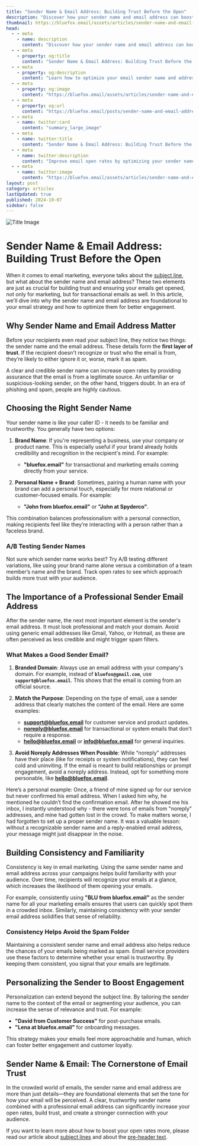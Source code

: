 ```yaml
---
title: "Sender Name & Email Address: Building Trust Before the Open"
description: "Discover how your sender name and email address can boost email engagement and build trust with your audience."
thumbnail: https://bluefox.email/assets/articles/sender-name-and-email-address-share.png
head:
  - - meta
    - name: description
      content: "Discover how your sender name and email address can boost email engagement and build trust with your audience."
  - - meta
    - property: og:title
      content: "Sender Name & Email Address: Building Trust Before the Open"
  - - meta
    - property: og:description
      content: "Learn how to optimize your email sender name and address for better open rates and engagement."
  - - meta
    - property: og:image
      content: "https://bluefox.email/assets/articles/sender-name-and-email-address-share.png"
  - - meta
    - property: og:url
      content: "https://bluefox.email/posts/sender-name-and-email-address-build-trust-before-the-open"
  - - meta
    - name: twitter:card
      content: "summary_large_image"
  - - meta
    - name: twitter:title
      content: "Sender Name & Email Address: Building Trust Before the Open"
  - - meta
    - name: twitter:description
      content: "Improve email open rates by optimizing your sender name and email address to foster trust and familiarity."
  - - meta
    - name: twitter:image
      content: "https://bluefox.email/assets/articles/sender-name-and-email-address-share.png"
layout: post
category: articles
lastUpdated: true
published: 2024-10-07
sidebar: false
---
```


![Title Image](/assets/articles/sender-name-and-email-address.png)

# Sender Name & Email Address: Building Trust Before the Open

When it comes to email marketing, everyone talks about the [subject line](/posts/mastering-subject-lines-how-to-get-people-to-actually-open-your-emails), but what about the sender name and email address? These two elements are just as crucial for building trust and ensuring your emails get opened, not only for marketing, but for transactional emails as well. In this article, we'll dive into why the sender name and email address are foundational to your email strategy and how to optimize them for better engagement.

## Why Sender Name and Email Address Matter

Before your recipients even read your subject line, they notice two things: the sender name and the email address. These details form the **first layer of trust**. If the recipient doesn't recognize or trust who the email is from, they’re likely to either ignore it or, worse, mark it as spam. 

A clear and credible sender name can increase open rates by providing assurance that the email is from a legitimate source. An unfamiliar or suspicious-looking sender, on the other hand, triggers doubt. In an era of phishing and spam, people are highly cautious.

## Choosing the Right Sender Name

Your sender name is like your caller ID - it needs to be familiar and trustworthy. You generally have two options:

1. **Brand Name**: If you're representing a business, use your company or product name. This is especially useful if your brand already holds credibility and recognition in the recipient's mind. For example:
   - **"bluefox.email"** for transactional and marketing emails coming directly from your service.
   
2. **Personal Name + Brand**: Sometimes, pairing a human name with your brand can add a personal touch, especially for more relational or customer-focused emails. For example:
   - **"John from bluefox.email"** or **"John at Spyderco"**.
   
This combination balances professionalism with a personal connection, making recipients feel like they’re interacting with a person rather than a faceless brand.

### A/B Testing Sender Names

Not sure which sender name works best? Try A/B testing different variations, like using your brand name alone versus a combination of a team member’s name and the brand. Track open rates to see which approach builds more trust with your audience.

## The Importance of a Professional Sender Email Address

After the sender name, the next most important element is the sender's email address. It must look professional and match your domain. Avoid using generic email addresses like Gmail, Yahoo, or Hotmail, as these are often perceived as less credible and might trigger spam filters.

### What Makes a Good Sender Email?

1. **Branded Domain**: Always use an email address with your company's domain. For example, instead of **`bluefox@gmail.com`**, use **`support@bluefox.email`**. This shows that the email is coming from an official source.
   
2. **Match the Purpose**: Depending on the type of email, use a sender address that clearly matches the content of the email. Here are some examples:
   - **support@bluefox.email** for customer service and product updates.
   - **noreply@bluefox.email** for transactional or system emails that don't require a response.
   - **hello@bluefox.email** or **info@bluefox.email** for general inquiries.

3. **Avoid Noreply Addresses When Possible**: While “noreply” addresses have their place (like for receipts or system notifications), they can feel cold and uninviting. If the email is meant to build relationships or prompt engagement, avoid a noreply address. Instead, opt for something more personable, like **hello@bluefox.email**.

Here’s a personal example: Once, a friend of mine signed up for our service but never confirmed his email address. When I asked him why, he mentioned he couldn’t find the confirmation email. After he showed me his inbox, I instantly understood why - there were tons of emails from "noreply" addresses, and mine had gotten lost in the crowd. To make matters worse, I had forgotten to set up a proper sender name. It was a valuable lesson: without a recognizable sender name and a reply-enabled email address, your message might just disappear in the noise.

## Building Consistency and Familiarity

Consistency is key in email marketing. Using the same sender name and email address across your campaigns helps build familiarity with your audience. Over time, recipients will recognize your emails at a glance, which increases the likelihood of them opening your emails.

For example, consistently using **"BLU from bluefox.email"** as the sender name for all your marketing emails ensures that users can quickly spot them in a crowded inbox. Similarly, maintaining consistency with your sender email address solidifies that sense of reliability.

### Consistency Helps Avoid the Spam Folder

Maintaining a consistent sender name and email address also helps reduce the chances of your emails being marked as spam. Email service providers use these factors to determine whether your email is trustworthy. By keeping them consistent, you signal that your emails are legitimate.

## Personalizing the Sender to Boost Engagement

Personalization can extend beyond the subject line. By tailoring the sender name to the context of the email or segmenting your audience, you can increase the sense of relevance and trust. For example:
- **"David from Customer Success"** for post-purchase emails.
- **"Lena at bluefox.email"** for onboarding messages.

This strategy makes your emails feel more approachable and human, which can foster better engagement and customer loyalty.

## Sender Name & Email: The Cornerstone of Email Trust

In the crowded world of emails, the sender name and email address are more than just details—they are foundational elements that set the tone for how your email will be perceived. A clear, trustworthy sender name combined with a professional email address can significantly increase your open rates, build trust, and create a stronger connection with your audience.

If you want to learn more about how to boost your open rates more, please read our article about [subject lines](/posts/mastering-subject-lines-how-to-get-people-to-actually-open-your-emails) and about the [pre-header text](/posts/preheader-text-the-secret-weapon-for-boosting-open-rates.md).
